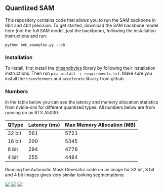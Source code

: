 ## Quantized SAM

This repository contains code that allows you to run the SAM backbone in 8bit and 4bit precision. To get started, download the SAM backbone model here (not the full SAM model, just the backbone), following the installation instructions and run:

```
python bnb_examples.py --b8
```

### Installation

To install, first install the [bitsandbytes](https://github.com/TimDettmers/bitsandbytes) library by following their installation instructions. Then run `pip install -r requirements.txt`. Make sure you install the `transformers` and `accelerate` library from github.

### Numbers

In the table below you can see the latency and memory allocation statistics from nvidia-smi for different quantized types. All numbers below are from running on an RTX A5000.

| QType | Latency (ms) | Max Memory Allocation (MB) |
| --- | --- | --- |
| 32 bit | 561 | 5721 |
| 16 bit | 200 | 5345 |
| 8 bit | 294 | 4776 |
| 4 bit | 255 | 4484 |

Running the Automatic Mask Generator code on an image for 32 bit, 8 bit and 4 bit images gives very similar looking segmentations:

![](assets/images/image_32bit.png)
![](assets/images/image_8bit.png)
![](assets/images/image_4bit.png)
